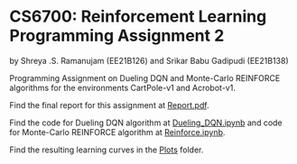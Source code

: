 # CS6700: Reinforcement Learning Programming Assignment 2
by Shreya .S. Ramanujam (EE21B126) and Srikar Babu Gadipudi (EE21B138) 

Programming Assignment on Dueling DQN and Monte-Carlo REINFORCE algorithms for the environments CartPole-v1 and Acrobot-v1.

Find the final report for this assignment at [Report.pdf](Report.pdf).

Find the code for Dueling DQN algorithm at [Dueling_DQN.ipynb](Dueling_DQN.ipynb) and code for Monte-Carlo REINFORCE algorithm at [Reinforce.ipynb](Reinforce.ipynb).

Find the resulting learning curves in the [Plots](Plots) folder.
